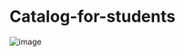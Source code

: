 # Catalog-for-students
![image](https://github.com/user-attachments/assets/ef2ddff6-73a0-4bd6-ab64-8afca44a967d)
